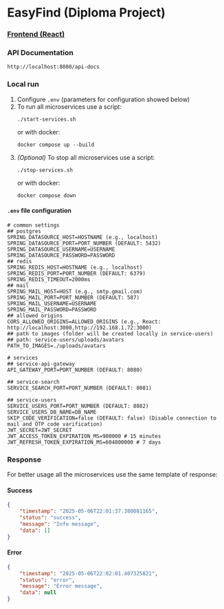 # EasyFind (Diploma Project)



### [Frontend (React)](https://github.com/Breez97/Diploma-project-frontend)

### API Documentation

```
http://localhost:8080/api-docs
```

### Local run
1. Configure `.env` (parameters for configuration showed below)
2. To run all microservices use a script:
    ```shell
    ./start-services.sh
    ```
   or with docker:
    ```shell
    docker compose up --build
    ```
3. *(Optional)* To stop all microservices use a script:
    ```shell
    ./stop-services.sh
    ```
   or with docker:
    ```shell
   docker compose down
    ```

#### `.env` file configuration
```properties
# common settings
## postgres
SPRING_DATASOURCE_HOST=HOSTNAME (e.g., localhost)
SPRING_DATASOURCE_PORT=PORT_NUMBER (DEFAULT: 5432)
SPRING_DATASOURCE_USERNAME=USERNAME
SPRING_DATASOURCE_PASSWORD=PASSWORD
## redis
SPRING_REDIS_HOST=HOSTNAME (e.g., localhost)
SPRING_REDIS_PORT=PORT_NUMBER (DEFAULT: 6379)
SPRING_REDIS_TIMEOUT=2000ms
## mail
SPRING_MAIL_HOST=HOST (e.g., smtp.gmail.com)
SPRING_MAIL_PORT=PORT_NUMBER (DEFAULT: 587)
SPRING_MAIL_USERNAME=USERNAME
SPRING_MAIL_PASSWORD=PASSWORD
## allowed origins
CORS_ALLOWED_ORIGINS=ALLOWED_ORIGINS (e.g., React: http://localhost:3000,http://192.168.1.72:3000)
## path to images (folder will be created locally in service-users)
## path: service-users/uploads/avatars
PATH_TO_IMAGES=./uploads/avatars

# services
## service-api-gateway
API_GATEWAY_PORT=PORT_NUMBER (DEFAULT: 8080)

## service-search
SERVICE_SEARCH_PORT=PORT_NUMBER (DEFAULT: 8081)

## service-users
SERVICE_USERS_PORT=PORT_NUMBER (DEFAULT: 8082)
SERVICE_USERS_DB_NAME=DB_NAME
SKIP_CODE_VERIFICATION=false (DEFAULT: false) (Disable connection to mail and OTP code varification)
JWT_SECRET=JWT_SECRET
JWT_ACCESS_TOKEN_EXPIRATION_MS=900000 # 15 minutes
JWT_REFRESH_TOKEN_EXPIRATION_MS=604800000 # 7 days
```

### Response
For better usage all the microservices use the same template of response:

#### Success
```json
{
    "timestamp": "2025-05-06T22:01:37.380081165",
    "status": "success",
    "message": "Info message",
    "data": []
}
```

#### Error
```json
{
    "timestamp": "2025-05-06T22:02:01.407325821",
    "status": "error",
    "message": "Error message",
    "data": null
}
```
